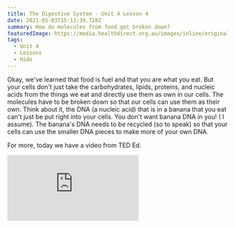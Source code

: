 ```yaml
---
title: The Digestive System - Unit 4 Lesson 4
date: 2021-05-03T15:13:39.728Z
summary: How do molecules from food get broken down?
featuredImage: https://media.healthdirect.org.au/images/inline/original/digestive-system-illustration-26535a.gif
tags:
  - Unit 4
  - Lessons
  - Hide
---
```

Okay, we've learned that food is fuel and that you are what you eat. But your cells don't just take the carbohydrates, lipids, proteins, and nucleic acids from the things we eat and directly use them as own in our cells. The molecules have to be broken down so that our cells can use them as their own. Think about it, the DNA (a nucleic acid) that is in a banana that you eat can't just be put right into your cells. You don't want banana DNA in you! ( I assume). The banana's DNA needs to be recycled (so to speak) so that your cells can use the smaller DNA pieces to make more of your own DNA.

For more, today we have a video from TED Ed.

<div class="youtube-container"><iframe class="responsive-iframe" src="https://www.youtube.com/embed/Og5xAdC8EUI" frameborder="0" allow="accelerometer; autoplay; clipboard-write; encrypted-media; gyroscope; picture-in-picture" allowfullscreen></iframe></div>